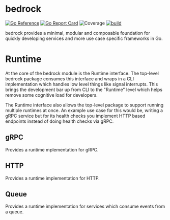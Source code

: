 # bedrock
[![Go Reference](https://pkg.go.dev/badge/github.com/z5labs/bedrock.svg)](https://pkg.go.dev/github.com/z5labs/bedrock)
[![Go Report Card](https://goreportcard.com/badge/github.com/z5labs/bedrock)](https://goreportcard.com/report/github.com/z5labs/bedrock)
![Coverage](https://img.shields.io/badge/Coverage-93.4%25-brightgreen)
[![build](https://github.com/z5labs/bedrock/actions/workflows/build.yaml/badge.svg)](https://github.com/z5labs/bedrock/actions/workflows/build.yaml)

bedrock provides a minimal, modular and composable foundation for
quickly developing services and more use case specific frameworks in Go.

# Runtime

At the core of the bedrock module is the Runtime interface. The top-level
bedrock package consumes this interface and wraps in a CLI implementation
which handles low level things like signal interrupts. This brings the
development bar up from CLI to the "Runtime" level which helps remove
some cognitive load for developers.

The Runtime interface also allows the top-level package to support running
multiple runtimes at once. An example use case for this would be, writing a
gRPC service but for its health checks you implement HTTP based endpoints
instead of doing health checks via gRPC.

## gRPC

Provides a runtime mplementation for gRPC.

## HTTP

Provides a runtime implementation for HTTP.

## Queue

Provides a runtime implementation for services which consume events from a queue.